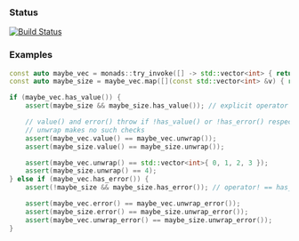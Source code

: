 ### Status

[![Build Status](https://travis-ci.com/Gregory-Meyer/monads-cxx.svg?branch=master)](https://travis-ci.com/Gregory-Meyer/monads-cxx)

### Examples

```c++
const auto maybe_vec = monads::try_invoke([] -> std::vector<int> { return { 0, 1, 2, 3 }; });
const auto maybe_size = maybe_vec.map([](const std::vector<int> &v) { return v.size(); });

if (maybe_vec.has_value()) {
    assert(maybe_size && maybe_size.has_value()); // explicit operator bool == has_value()

    // value() and error() throw if !has_value() or !has_error() respectively
    // unwrap makes no such checks
    assert(maybe_vec.value() == maybe_vec.unwrap());
    assert(maybe_size.value() == maybe_size.unwrap());

    assert(maybe_vec.unwrap() == std::vector<int>{ 0, 1, 2, 3 });
    assert(maybe_size.unwrap() == 4);
} else if (maybe_vec.has_error()) {
    assert(!maybe_size && maybe_size.has_error()); // operator! == has_error()

    assert(maybe_vec.error() == maybe_vec.unwrap_error());
    assert(maybe_size.error() == maybe_size.unwrap_error());
    assert(maybe_vec.unwrap_error() == maybe_size.unwrap_error());
}
```
